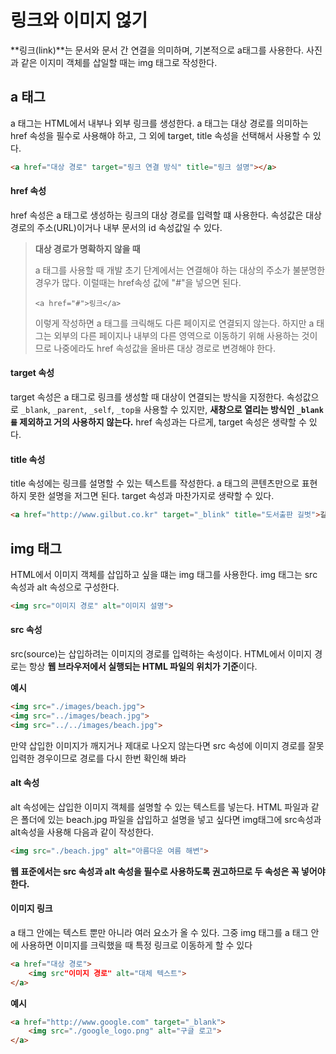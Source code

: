 # 링크와 이미지 얺기
**링크(link)**는 문서와 문서 간 연결을 의미하며, 기본적으로 a태그를 사용한다.
사진과 같은 이지미 객체를 삽일할 때는 img 태그로 작성한다.

## a 태그
a 태그는 HTML에서 내부나 외부 링크를 생성한다. a 태그는 대상 경로를 의미하는 href 속성을 필수로 사용해야 하고,
그 외에 target, title 속성을 선택해서 사용할 수 있다.

```html
<a href="대상 경로" target="링크 연결 방식" title="링크 설명"></a>
```

#### href 속성
href 속성은 a 태그로 생성하는 링크의 대상 경로를 입력할 떄 사용한다. 
속성값은 대상 경로의 주소(URL)이거나 내부 문서의 id 속성값일 수 있다.

> **대상 경로가 명확하지 않을 때**
> 
> a 태그를 사용할 때 개발 초기 단계에서는 연결해야 하는 대상의 주소가 불분명한 경우가 많다. 
> 이럴때는 href속성 값에 "#"을 넣으면 된다.
>
> `<a href="#">링크</a>`
> 
> 이렇게 작성하면 a 태그를 크릭해도 다른 페이지로 연결되지 않는다. 하지만 a 태그는 외부의 다른 페이지나
> 내부의 다른 영역으로 이동하기 위해 사용하는 것이므로 나중에라도 href 속성값을 올바른 대상 경로로 변경해야 한다.

#### target 속성
target 속성은 a 태그로 링크를 생성할 때 대상이 연결되는 방식을 지정한다.
속성값으로 `_blank`, `_parent`, `_self`, `_top을` 사용할 수 있지만, **새창으로 열리는 방식인 `_blank를` 제외하고 
거의 사용하지 않는다.** href 속성과는 다르게, target 속성은 생략할 수 있다.

#### title 속성
title 속성에는 링크를 설명할 수 있는 텍스트를 작성한다. a 태그의 콘텐츠만으로 표현하지 못한 설명을 저그면 된다.
target 속성과 마찬가지로 생략할 수 있다.
```html
<a href="http://www.gilbut.co.kr" target="_blink" title="도서출판 길벗">길벗 홈페이지</a>
```

## img 태그
HTML에서 이미지 객체를 삽입하고 싶을 떄는 img 태그를 사용한다. img 태그는 src 속성과 alt 속성으로 구성한다.

```html
<img src="이미지 경로" alt="이미지 설명">
```


#### src 속성
src(source)는 삽입하려는 이미지의 경로를 입력하는 속성이다. HTML에서 이미지 경로는 항상
**웹 브라우저에서 실행되는 HTML 파일의 위치가 기준**이다.

**예시**
```html
<img src="./images/beach.jpg">
<img src="../images/beach.jpg">
<img src="../../images/beach.jpg">
```
만약 삽입한 이미지가 깨지거나 제대로 나오지 않는다면 src 속성에 이미지 경로를 잘못 입력한 경우이므로 경로를 다시 한번 확인해 봐라

#### alt 속성
alt 속성에는 삽입한 이미지 객체를 설명할 수 있는 텍스트를 넣는다.
HTML 파일과 같은 폴더에 있는 beach.jpg 파일을 삽입하고 설명을 넣고 싶다면 img태그에 src속성과 alt속성을 사용해 다음과 같이 작성한다.

```html
<img src="./beach.jpg" alt="아름다운 여름 해변">
```
**웹 표준에서는 src 속성과 alt 속성을 필수로 사용하도록 권고하므로 두 속성은 꼭 넣어야 한다.**

#### 이미지 링크
a 태그 안에는 텍스트 뿐만 아니라 여러 요소가 올 수 있다. 
그중 img 태그를 a 태그 안에 사용하면 이미지를 크릭했을 때 특정 링크로 이동하게 할 수 있다
```html
<a href="대상 경로">
    <img src"이미지 경로" alt="대체 텍스트">
</a>
```
**예시**
```html
<a href="http://www.google.com" target="_blank">
    <img src="./google_logo.png" alt="구글 로고">
</a>
```
